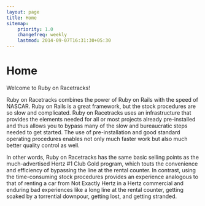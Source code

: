 ```yaml
---
layout: page
title: Home
sitemap:
    priority: 1.0
    changefreq: weekly
    lastmod: 2014-09-07T16:31:30+05:30
---
```

# Home
Welcome to Ruby on Racetracks!

Ruby on Racetracks combines the power of Ruby on Rails with the speed of NASCAR. Ruby on Rails is a great framework, but the stock procedures are so slow and complicated. Ruby on Racetracks uses an infrastructure that provides the elements needed for all or most projects already pre-installed and thus allows you to bypass many of the slow and bureaucratic steps needed to get started.  The use of pre-installation and good standard operating procedures enables not only much faster work but also much better quality control as well.

In other words, Ruby on Racetracks has the same basic selling points as the much-advertised Hertz #1 Club Gold program, which touts the convenience and efficiency of bypassing the line at the rental counter. In contrast, using the time-consuming stock procedures provides an experience analogous to that of renting a car from Not Exactly Hertz in a Hertz commercial and enduring bad experiences like a long line at the rental counter, getting soaked by a torrential downpour, getting lost, and getting stranded. 
